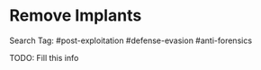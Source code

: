 # Remove Implants

Search Tag: #post-exploitation #defense-evasion #anti-forensics

TODO: Fill this info